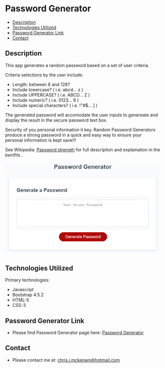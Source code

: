 # Password Generator

* [Description](#Description)
* [Technologies Utilized](#Technologies-Utilized)
* [Password Generator Link](#Password-Generator-Link)
* [Contact](#Contact)

## Description
This app generates a random password based on a set of user criteria.

Criteria selections by the user include: 
* Length: between 8 and 128?
* Include lowercase? ( i.e. abcd... z )
* Include UPPERCASE? ( i.e. ABCD... Z )
* Include numeric? ( i.e. 0123... 9 )
* Include special characters? ( i.e. !"#$... ] )

The generated password will accomodate the user inputs to genereate and display the result in the secure password text box.

Security of you personal information it key. Random Password Generators produce a strong password in a quick and easy way to ensure your personal information is kept save!!! 

See Wikipedia: <a href="https://en.wikipedia.org/wiki/Password_strength" target="_blank">Password strength</a> for full description and explaination in the benifits .

![password generator](./Assets//images/03-javascript-homework.png)

## Technologies Utilized
Primary technologies:
* Javascript
* Bootstrap 4.5.2
* HTML-5
* CSS-3

## Password Generator Link

* Please find Password Generator page here: <a href="https://chrisjmckeown.github.io/Password_Generator/" target="_blank">Password Generator</a>

## Contact

* Please contact me at: chris.j.mckeown@hotmail.com